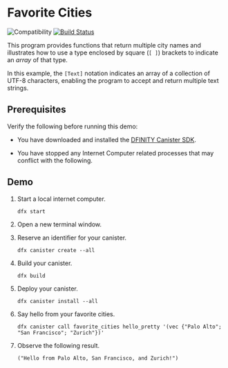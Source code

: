 # Favorite Cities

![Compatibility](https://img.shields.io/badge/compatibility-0.6.20-blue) [![Build Status](https://github.com/dfinity/examples/workflows/motoko-favorite-cities-example/badge.svg)](https://github.com/dfinity/examples/actions?query=workflow%3Amotoko-favorite-cities-example)

This program provides functions that return multiple city names and illustrates how to use a type enclosed by square (`[ ]`) brackets to indicate an *array* of that type.

In this example, the `[Text]` notation indicates an array of a collection of UTF-8 characters, enabling the program to accept and return multiple text strings.

## Prerequisites

Verify the following before running this demo:

*  You have downloaded and installed the [DFINITY Canister
   SDK](https://sdk.dfinity.org).

*  You have stopped any Internet Computer related processes that may conflict
   with the following.

## Demo

1. Start a local internet computer.

   ```text
   dfx start
   ```

1. Open a new terminal window.

1. Reserve an identifier for your canister.

   ```text
   dfx canister create --all
   ```

1. Build your canister.

   ```text
   dfx build
   ```

1. Deploy your canister.

   ```text
   dfx canister install --all
   ```

1. Say hello from your favorite cities.

   ```text
   dfx canister call favorite_cities hello_pretty '(vec {"Palo Alto"; "San Francisco"; "Zurich"})'
   ```

1. Observe the following result.

   ```text
   ("Hello from Palo Alto, San Francisco, and Zurich!")
   ```
